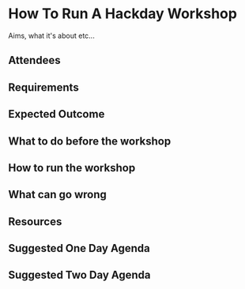 # How To Run A Hackday Workshop
Aims, what it's about etc...

## Attendees

## Requirements

## Expected Outcome

## What to do before the workshop

## How to run the workshop

## What can go wrong

## Resources

## Suggested One Day Agenda

## Suggested Two Day Agenda
